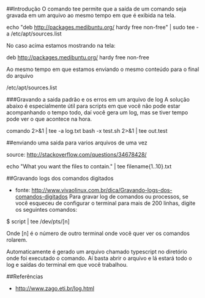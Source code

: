 ##Introdução
O comando tee permite que a saída de um comando
seja gravada em um arquivo ao mesmo tempo em que
é exibida na tela.

echo "deb http://packages.medibuntu.org/ hardy free non-free" | sudo tee -a /etc/apt/sources.list

No caso acima estamos mostrando na tela:

deb http://packages.medibuntu.org/ hardy free non-free

Ao mesmo tempo em que estamos enviando o mesmo conteúdo para o final
do arquivo

/etc/apt/sources.list

###Gravando a saida padrão e os erros em um arquivo de log
A solução abaixo é especialmente útil para scripts em que você
não pode estar acompanhando o tempo todo, daí você gera um log,
mas se tiver tempo pode ver o que acontece na hora.

comando 2>&1 | tee -a log.txt
bash -x test.sh 2>&1 | tee out.test

##enviando uma saida para varios arquivos de uma vez

source: http://stackoverflow.com/questions/34678428/

echo "What you want the files to contain." | tee filename{1..10}.txt


##Gravando logs dos comandos digitados
* fonte: http://www.vivaolinux.com.br/dica/Gravando-logs-dos-comandos-digitados
Para gravar log de comandos ou processos, se você esqueceu de
configurar o terminal para mais de 200 linhas, digite os seguintes
comandos:

$ script | tee /dev/pts/[n]


Onde [n] é o número de outro terminal onde você quer ver os comandos rolarem.

Automaticamente é gerado um arquivo chamado typescript no diretório
onde foi executado o comando. Aí basta abrir o arquivo e lá estará
todo o log e saídas do terminal em que você trabalhou.

##Referências
* http://www.zago.eti.br/log.html
